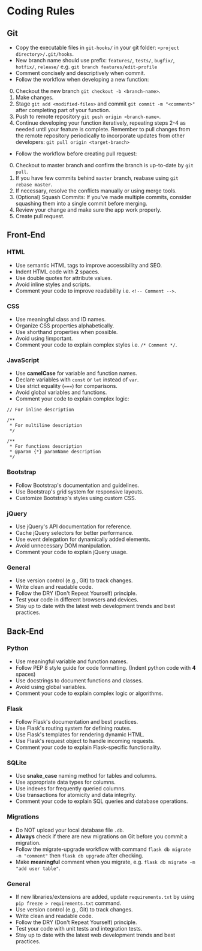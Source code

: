 # Coding Rules

## Git

- Copy the executable files in `git-hooks/` in your git folder: `<project directory>/.git/hooks`.
- New branch name should use prefix: `features/`, `tests/`, `bugfix/`, `hotfix/`, `release/` e.g. `git branch features/edit-profile`
- Comment concisely and descriptively when commit.
- Follow the workflow when developing a new function: 

0. Checkout the new branch `git checkout -b <branch-name>`.
1. Make changes.
2. Stage `git add <modified-files>` and commit `git commit -m "<comment>"` after completing part of your function.
3. Push to remote repository `git push origin <branch-name>`.
4. Continue developing your function iteratively, repeating steps 2-4 as needed until your feature is complete. Remember to pull changes from the remote repository periodically to incorporate updates from other developers: `git pull origin <target-branch>`

- Follow the workflow before creating pull request:

0. Checkout to master branch and confirm the branch is up-to-date by `git pull`.
1. If you have few commits behind `master` branch, reabase using `git rebase master`.
2. If necessary, resolve the conflicts manually or using merge tools.
3. (Optional) Squash Commits: If you've made multiple commits, consider squashing them into a single commit before merging.
4. Review your change and make sure the app work properly.
5. Create pull request. 

## Front-End

### HTML

- Use semantic HTML tags to improve accessibility and SEO.
- Indent HTML code with **2** spaces.
- Use double quotes for attribute values.
- Avoid inline styles and scripts.
- Comment your code to improve readability i.e. `<!-- Comment -->`.

### CSS

- Use meaningful class and ID names.
- Organize CSS properties alphabetically.
- Use shorthand properties when possible.
- Avoid using !important.
- Comment your code to explain complex styles i.e. `/* Comment */`.

### JavaScript

- Use **camelCase** for variable and function names.
- Declare variables with `const` or `let` instead of `var`.
- Use strict equality (`===`) for comparisons.
- Avoid global variables and functions.
- Comment your code to explain complex logic: 
```
// For inline description
```
```
/**
 * For multiline description
 */
```
```
/**
 * For functions description
 * @param {*} paramName description
 */
```

### Bootstrap

- Follow Bootstrap's documentation and guidelines.
- Use Bootstrap's grid system for responsive layouts.
- Customize Bootstrap's styles using custom CSS.

### jQuery

- Use jQuery's API documentation for reference.
- Cache jQuery selectors for better performance.
- Use event delegation for dynamically added elements.
- Avoid unnecessary DOM manipulation.
- Comment your code to explain jQuery usage.

### General

- Use version control (e.g., Git) to track changes.
- Write clean and readable code.
- Follow the DRY (Don't Repeat Yourself) principle.
- Test your code in different browsers and devices.
- Stay up to date with the latest web development trends and best practices.

## Back-End

### Python

- Use meaningful variable and function names.
- Follow PEP 8 style guide for code formatting. (Indent python code with **4** spaces)
- Use docstrings to document functions and classes.
- Avoid using global variables.
- Comment your code to explain complex logic or algorithms.

### Flask

- Follow Flask's documentation and best practices.
- Use Flask's routing system for defining routes.
- Use Flask's templates for rendering dynamic HTML.
- Use Flask's request object to handle incoming requests.
- Comment your code to explain Flask-specific functionality.

### SQLite

- Use **snake_case** naming method for tables and columns.
- Use appropriate data types for columns.
- Use indexes for frequently queried columns.
- Use transactions for atomicity and data integrity.
- Comment your code to explain SQL queries and database operations.

### Migrations

- Do NOT upload your local database file `.db`.
- **Always** check if there are new migrations on Git before you commit a migration.
- Follow the migrate-upgrade workflow with command `flask db migrate -m "comment"` then `flask db upgrade` after checking.
- Make **meaningful** comment when you migrate, e.g. `flask db migrate -m "add user table"`.


### General

- If new libraries/extensions are added, update `requirements.txt` by using `pip freeze > requirements.txt` command.
- Use version control (e.g., Git) to track changes.
- Write clean and readable code.
- Follow the DRY (Don't Repeat Yourself) principle.
- Test your code with unit tests and integration tests.
- Stay up to date with the latest web development trends and best practices.
